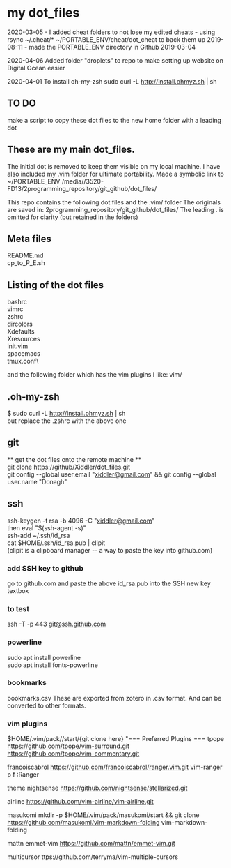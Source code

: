 # my dot_files
2020-03-05 - I added cheat folders to not lose my edited cheats - using rsync ~/.cheat/* ~/PORTABLE_ENV/cheat/dot_cheat to back them up 
2019-08-11 - made the PORTABLE_ENV directory in Github
2019-03-04 

2020-04-06
Added folder "droplets" to repo to make setting up website on Digital Ocean easier 

2020-04-01
To install oh-my-zsh
sudo curl -L http://install.ohmyz.sh | sh

## TO DO
make a script to copy these dot files to the new home folder with a leading dot


## These are my main dot_files. 
The initial dot is removed to keep them visible on my local machine.
I have also included my .vim folder for ultimate portability.
Made a symbolic link to ~/PORTABLE_ENV
/media/<myname>/3520-FD13/2programming_repository/git_github/dot_files/

This repo contains the following dot files and the .vim/ folder
The originals are saved in: 2programming_repository/git_github/dot_files/
The leading . is omitted for clarity (but retained in the folders)

## Meta files
README.md\
cp_to_P_E.sh

## Listing of the dot files
bashrc\
vimrc\
zshrc\
dircolors\
Xdefaults\
Xresources\
init.vim\
spacemacs\
tmux.conf\

and the following folder which has the vim plugins I like:
vim/


## .oh-my-zsh
$ sudo curl -L http://install.ohmyz.sh | sh\
but replace the .zshrc with the above one

## git
** get the dot files onto the remote machine **\
git clone https://github/Xiddler/dot_files.git\
git config --global user.email "xiddler@gmail.com" &&   git config --global user.name "Donagh"

## ssh
ssh-keygen -t rsa -b 4096 -C "xiddler@gmail.com"\
then
eval "$(ssh-agent -s)"\
ssh-add ~/.ssh/id_rsa\
cat $HOME/.ssh/id_rsa.pub | clipit\
(clipit is a clipboard manager -- a way to paste the key into github.com)

### add SSH key to github
go to github.com and paste the above id_rsa.pub into the SSH new key textbox
### to test
ssh -T -p 443 git@ssh.github.com

### powerline
sudo apt install powerline\
sudo apt install fonts-powerline


### bookmarks
bookmarks.csv
These are exported from zotero in .csv format. And can be converted to other formats.


### vim plugins
$HOME/.vim/pack/<plugin>/start/{git clone here}
"=== Preferred Plugins === 
tpope
https://github.com/tpope/vim-surround.git  
https://github.com/tpope/vim-commentary.git  

francoiscabrol
https://github.com/francoiscabrol/ranger.vim.git
vim-ranger
p <leader>f :Ranger<CR>

theme
nightsense
https://github.com/nightsense/stellarized.git

airline
https://github.com/vim-airline/vim-airline.git

masukomi
mkdir -p $HOME/.vim/pack/masukomi/start && git clone https://github.com/masukomi/vim-markdown-folding
vim-markdown-folding

mattn
emmet-vim
https://github.com/mattn/emmet-vim.git

multicursor
ttps://github.com/terryma/vim-multiple-cursors
